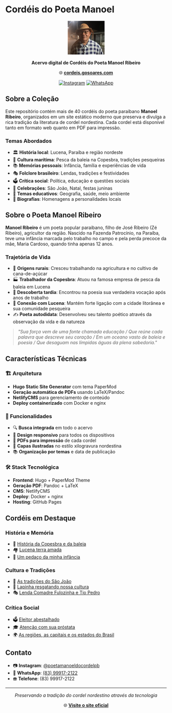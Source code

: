 # Cordéis do Poeta Manoel

<div align="center">

![Poeta Manoel Ribeiro](static/profile/poeta_manoel.png)

**Acervo digital de Cordéis do Poeta Manoel Ribeiro**

🌐 **[cordeis.gosoares.com](https://cordeis.gosoares.com)**

[![Instagram](https://img.shields.io/badge/Instagram-@poetamanoeldocordelpb-E4405F?style=flat&logo=instagram)](https://instagram.com/poetamanoeldocordelpb)
[![WhatsApp](https://img.shields.io/badge/WhatsApp-(83)99917--2122-25D366?style=flat&logo=whatsapp)](https://wa.me/5583999172122)

</div>

## Sobre a Coleção

Este repositório contém mais de 40 cordéis do poeta paraibano **Manoel Ribeiro**, organizados em um site estático moderno que preserva e divulga a rica tradição da literatura de cordel nordestina. Cada cordel está disponível tanto em formato web quanto em PDF para impressão.

### Temas Abordados
- 🏛️ **História local**: Lucena, Paraíba e região nordeste
- 🐋 **Cultura marítima**: Pesca da baleia na Copesbra, tradições pesqueiras
- 📚 **Memórias pessoais**: Infância, família e experiências de vida
- 🎭 **Folclore brasileiro**: Lendas, tradições e festividades
- 🗳️ **Crítica social**: Política, educação e questões sociais
- 🎉 **Celebrações**: São João, Natal, festas juninas
- 📖 **Temas educativos**: Geografia, saúde, meio ambiente
- 👥 **Biografias**: Homenagens a personalidades locais

## Sobre o Poeta Manoel Ribeiro

**Manoel Ribeiro** é um poeta popular paraibano, filho de José Ribeiro (Zé Ribeiro), agricultor da região. Nascido na Fazenda Patrocínio, na Paraíba, teve uma infância marcada pelo trabalho no campo e pela perda precoce da mãe, Maria Cardoso, quando tinha apenas 12 anos.

### Trajetória de Vida
- 🌱 **Origens rurais**: Cresceu trabalhando na agricultura e no cultivo de cana-de-açúcar
- 🏭 **Trabalhador da Copesbra**: Atuou na famosa empresa de pesca da baleia em Lucena
- 🎯 **Descoberta tardia**: Encontrou na poesia sua verdadeira vocação após anos de trabalho
- 🌊 **Conexão com Lucena**: Mantém forte ligação com a cidade litorânea e sua comunidade pesqueira
- ✍️ **Poeta autodidata**: Desenvolveu seu talento poético através da observação da vida e da natureza

> *"Sua força vem de uma fonte chamada educação / Que reúne cada palavra que descreve seu coração / Em um oceano vasto de baleia e poesia / Que desaguam nas límpidas águas da plena sabedoria."*

## Características Técnicas

### 🏗️ Arquitetura
- **Hugo Static Site Generator** com tema PaperMod
- **Geração automática de PDFs** usando LaTeX/Pandoc
- **NetlifyCMS** para gerenciamento de conteúdo
- **Deploy containerizado** com Docker e nginx

### 📱 Funcionalidades
- 🔍 **Busca integrada** em todo o acervo
- 📱 **Design responsivo** para todos os dispositivos
- 📄 **PDFs para impressão** de cada cordel
- 🎨 **Capas ilustradas** no estilo xilogravura nordestina
- 📚 **Organização por temas** e data de publicação

### 🛠️ Stack Tecnológica
- **Frontend**: Hugo + PaperMod Theme
- **Geração PDF**: Pandoc + LaTeX
- **CMS**: NetlifyCMS
- **Deploy**: Docker + nginx
- **Hosting**: GitHub Pages

## Cordéis em Destaque

### História e Memória
- 🐋 [História da Copesbra e da baleia](https://cordeis.gosoares.com/cordeis/historia_da_copesbra_e_da_baleia/)
- 🏘️ [Lucena terra amada](https://cordeis.gosoares.com/cordeis/lucena_terra_amada/)
- 👶 [Um pedaço da minha infância](https://cordeis.gosoares.com/cordeis/um_pedaco_da_minha_infancia/)

### Cultura e Tradições
- 🎊 [As tradições do São João](https://cordeis.gosoares.com/cordeis/as_tradicoes_do_sao_joao/)
- 🎄 [Lapinha resgatando nossa cultura](https://cordeis.gosoares.com/cordeis/lapinha_resgatando_nossa_cultura/)
- 🎭 [Lenda Comadre Fulozinha e Tio Pedro](https://cordeis.gosoares.com/cordeis/lenda_comadre_fulozinha_e_tio_pedro/)

### Crítica Social
- 🗳️ [Eleitor abestalhado](https://cordeis.gosoares.com/cordeis/eleitor_abestalhado/)
- 🎓 [Atenção com sua próstata](https://cordeis.gosoares.com/cordeis/atencao_com_sua_prostata/)
- 🌍 [As regiões, as capitais e os estados do Brasil](https://cordeis.gosoares.com/cordeis/as_regioes_as_capitais_e_os_estados_do_brasil/)

## Contato

- 📷 **Instagram**: [@poetamanoeldocordelpb](https://instagram.com/poetamanoeldocordelpb)
- 📱 **WhatsApp**: [(83) 99917-2122](https://wa.me/5583999172122)
- ☎️ **Telefone**: (83) 99917-2122

---

<div align="center">

*Preservando a tradição do cordel nordestino através da tecnologia*

🌐 **[Visite o site oficial](https://cordeis.gosoares.com)**

</div>
